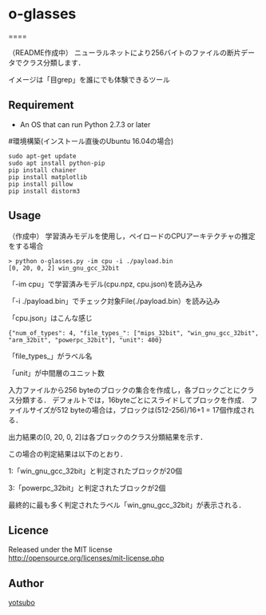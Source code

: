 # o-glasses
====

（README作成中）
ニューラルネットにより256バイトのファイルの断片データでクラス分類します．

イメージは「目grep」を誰にでも体験できるツール

## Requirement

* An OS that can run Python 2.7.3 or later

#環境構築(インストール直後のUbuntu 16.04の場合)
```
sudo apt-get update
sudo apt install python-pip
pip install chainer
pip install matplotlib
pip install pillow
pip install distorm3
```

## Usage
（作成中）
学習済みモデルを使用し，ペイロードのCPUアーキテクチャの推定をする場合
```
> python o-glasses.py -im cpu -i ./payload.bin
[0, 20, 0, 2] win_gnu_gcc_32bit
```
「-im cpu」で学習済みモデル(cpu.npz, cpu.json)を読み込み

「-i ./payload.bin」でチェック対象File(./payload.bin）を読み込み

「cpu.json」はこんな感じ
```
{"num_of_types": 4, "file_types_": ["mips_32bit", "win_gnu_gcc_32bit", "arm_32bit", "powerpc_32bit"], "unit": 400}
```
「file_types_」がラベル名

「unit」が中間層のユニット数

入力ファイルから256 byteのブロックの集合を作成し，各ブロックごとにクラス分類する．
デフォルトでは，16byteごとにスライドしてブロックを作成．
ファイルサイズが512 byteの場合は，ブロックは(512-256)/16+1 = 17個作成される．

出力結果の[0, 20, 0, 2]は各ブロックのクラス分類結果を示す．

この場合の判定結果は以下のとおり．

1:「win_gnu_gcc_32bit」と判定されたブロックが20個

3:「powerpc_32bit」と判定されたブロックが2個

最終的に最も多く判定されたラベル「win_gnu_gcc_32bit」が表示される．

## Licence
Released under the MIT license  
http://opensource.org/licenses/mit-license.php

## Author

[yotsubo](https://github.com/yotsubo)
